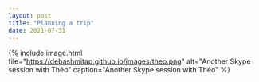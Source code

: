 ```yaml
---
layout: post
title: "Planning a trip"
date: 2021-07-31
---
```


{% 
include image.html 
file="https://debashmitap.github.io/images/theo.png" 
alt="Another Skype session with Théo" 
caption="Another Skype session with Théo" 
%}


